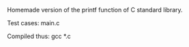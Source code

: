 Homemade version of the printf function of C standard library.

Test cases: main.c

Compiled thus: gcc *.c
